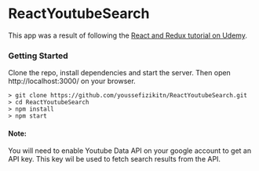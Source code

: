 # ReactYoutubeSearch

This app was a result of following the [React and Redux tutorial on Udemy](https://www.udemy.com/react-redux/).

### Getting Started
Clone the repo, install dependencies and start the server. Then open http://localhost:3000/ on your browser.

```
> git clone https://github.com/youssefizikitn/ReactYoutubeSearch.git
> cd ReactYoutubeSearch
> npm install
> npm start
```
#### Note:
You will need to enable Youtube Data API on your google account to get an API key. This key wil be used to fetch search results from the API.